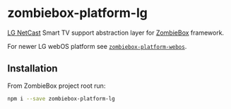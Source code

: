 # zombiebox-platform-lg 
[LG NetCast](http://webostv.developer.lge.com/discover/netcast/overview) Smart TV support abstraction layer for [ZombieBox](http://zombiebox.tv) framework.

For newer LG webOS platform see [`zombiebox-platform-webos`](https://github.com/interfaced/zombiebox-platform-webos).

## Installation

From ZombieBox project root run:

```bash
npm i --save zombiebox-platform-lg
```
